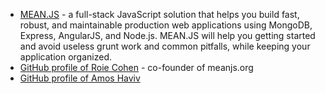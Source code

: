 * [MEAN.JS](http://meanjs.org/) - a full-stack JavaScript solution that helps you build fast, robust, and maintainable production web applications using MongoDB, Express, AngularJS, and Node.js. MEAN.JS will help you getting started and avoid useless grunt work and common pitfalls, while keeping your application organized. 
* [GitHub profile of Roie Cohen](https://github.com/roieki) - co-founder of meanjs.org
* [GitHub profile of Amos Haviv](https://github.com/amoshaviv) 

